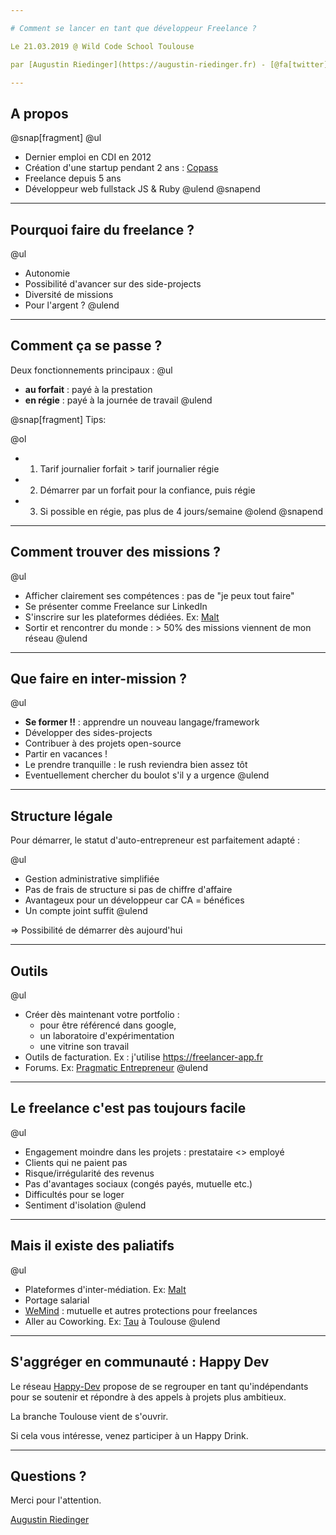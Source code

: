 ```yaml
---

# Comment se lancer en tant que développeur Freelance ?

Le 21.03.2019 @ Wild Code School Toulouse

par [Augustin Riedinger](https://augustin-riedinger.fr) - [@fa[twitter] @augnustin](https://twitter.com/augnustin).

---
```


## A propos

@snap[fragment]
@ul[](false)
- Dernier emploi en CDI en 2012
- Création d'une startup pendant 2 ans : [Copass](https://copass.org)
- Freelance depuis 5 ans
- Développeur web fullstack JS & Ruby
@ulend
@snapend

---

## Pourquoi faire du freelance ?

@ul
- Autonomie
- Possibilité d'avancer sur des side-projects
- Diversité de missions
- Pour l'argent ?
@ulend

---

## Comment ça se passe ?

Deux fonctionnements principaux :
@ul
- **au forfait** : payé à la prestation
- **en régie** : payé à la journée de travail
@ulend

@snap[fragment]
Tips:

@ol
- 1. Tarif journalier forfait > tarif journalier régie
- 2. Démarrer par un forfait pour la confiance, puis régie
- 3. Si possible en régie, pas plus de 4 jours/semaine
@olend
@snapend


---

## Comment trouver des missions ?

@ul
- Afficher clairement ses compétences : pas de "je peux tout faire"
- Se présenter comme Freelance sur LinkedIn
- S'inscrire sur les plateformes dédiées. Ex: [Malt](https://www.malt.fr)
- Sortir et rencontrer du monde : > 50% des missions viennent de mon réseau
@ulend

---

## Que faire en inter-mission ?

@ul
- **Se former !!** : apprendre un nouveau langage/framework
- Développer des sides-projects
- Contribuer à des projets open-source
- Partir en vacances !
- Le prendre tranquille : le rush reviendra bien assez tôt
- Eventuellement chercher du boulot s'il y a urgence
@ulend

---

## Structure légale

Pour démarrer, le statut d'auto-entrepreneur est parfaitement adapté :

@ul
- Gestion administrative simplifiée
- Pas de frais de structure si pas de chiffre d'affaire
- Avantageux pour un développeur car CA = bénéfices
- Un compte joint suffit
@ulend

=> Possibilité de démarrer dès aujourd'hui

---

## Outils

@ul
- Créer dès maintenant votre portfolio :
  - pour être référencé dans google,
  - un laboratoire d'expérimentation
  - une vitrine son travail
- Outils de facturation. Ex : j'utilise https://freelancer-app.fr
- Forums. Ex: [Pragmatic Entrepreneur](https://forum.pragmaticentrepreneurs.com)
@ulend

---

## Le freelance c'est pas toujours facile

@ul
- Engagement moindre dans les projets : prestataire <> employé
- Clients qui ne paient pas
- Risque/irrégularité des revenus
- Pas d'avantages sociaux (congés payés, mutuelle etc.)
- Difficultés pour se loger
- Sentiment d'isolation
@ulend

---

## Mais il existe des paliatifs

@ul
- Plateformes d'inter-médiation. Ex: [Malt](https://www.malt.fr)
- Portage salarial
- [WeMind](https://www.wemind.io) : mutuelle et autres protections pour freelances
- Aller au Coworking. Ex: [Tau](https://tau.so/) à Toulouse
@ulend

---

## S'aggréger en communauté : Happy Dev

Le réseau [Happy-Dev](https://www.happy-dev.fr) propose de se regrouper en tant qu'indépendants pour se soutenir et répondre à des appels à projets plus ambitieux.

La branche Toulouse vient de s'ouvrir.

Si cela vous intéresse, venez participer à un Happy Drink.

---

## Questions ?

Merci pour l'attention.

[Augustin Riedinger](https://augustin-riedinger.fr)